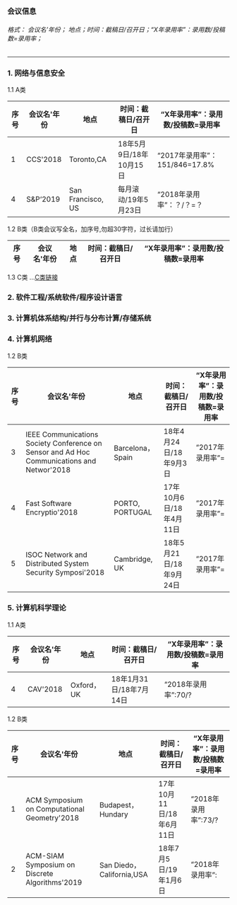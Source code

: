 ### 会议信息   

###### 格式：      会议名’年份； 地点；时间：截稿日/召开日；“X年录用率”：录用数/投稿数=录用率；    
---   
### 1. 网络与信息安全  
1.1 A类  

|序号| 会议名'年份 | 地点          | 时间：截稿日/召开日        | “X年录用率”：录用数/投稿数=录用率        |
| ------------- | ----------- |----------- |----------- |----------- |
|1| CCS'2018 | Toronto,CA     | 18年5月9日/18年10月15日     |“2017年录用率”：151/846=17.8%     |
|4| S&P‘2019     | San Francisco, US|每月滚动/19年5月23日|“2018年录用率”：？/？=？|



1.2 B类（B类会议写全名，加序号,勿超30字符，过长请加行）  

| 序号 | 会议名'年份 | 地点          | 时间：截稿日/召开日        | “X年录用率”：录用数/投稿数=录用率        |
| ------------- | ------------- | ----------- |----------- |----------- |


1.3 C类   ...[C类链接](security-C.md)  

### 2. 软件工程/系统软件/程序设计语言  
   
### 3. 计算机体系结构/并行与分布计算/存储系统   
   
### 4. 计算机网络  
1.2 B类

| 序号 | 会议名'年份 | 地点              | 时间：截稿日/召开日     | “X年录用率”：录用数/投稿数=录用率 |
| ---- | ----------- | ----------------- | ----------------------- | --------------------------------- |
|3|IEEE Communications Society Conference on Sensor and Ad Hoc Communications and Networ'2018|Barcelona，Spain|18年4月24日/18年9月3日|“2017年录用率”=|
|4|Fast Software Encryptio'2018|PORTO, PORTUGAL|17年10月6日/18年4月11日|“2017年录用率”=|
|5|ISOC Network and Distributed System Security Symposi'2018|Cambridge, UK|18年5月21日/18年9月24日|“2017年录用率”=|
### 5. 计算机科学理论   
1.1 A类

| 序号 | 会议名'年份 | 地点              | 时间：截稿日/召开日     | “X年录用率”：录用数/投稿数=录用率 |
| ---- | ----------- | ----------------- | ----------------------- | --------------------------------- |
|4|CAV'2018|Oxford，UK|18年1月31日/18年7月14日|“2018年录用率”:70/?|
1.2 B类

| 序号 | 会议名'年份 | 地点              | 时间：截稿日/召开日     | “X年录用率”：录用数/投稿数=录用率 |
| ---- | ----------- | ----------------- | ----------------------- | --------------------------------- |
|1|ACM Symposium on Computational Geometry'2018|Budapest，Hundary|17年10月11日/18年6月11日|“2018年录用率”:73/?|
|2|ACM-SIAM Symposium on Discrete Algorithms'2019|San Diedo，California,USA|18年7月5日/19年1月6日|“2018年录用率”:|


